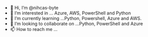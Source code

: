 - 👋 Hi, I’m @nihcas-byte
- 👀 I’m interested in ... Azure, AWS, PowerShell and Python
- 🌱 I’m currently learning ...Python, Powershell, Azure and AWS.
- 💞️ I’m looking to collaborate on ...Python, PowerShell and Azure
- 📫 How to reach me ...

<!---
nihcas-byte/nihcas-byte is a ✨ special ✨ repository because its `README.md` (this file) appears on your GitHub profile.
You can click the Preview link to take a look at your changes.
--->
